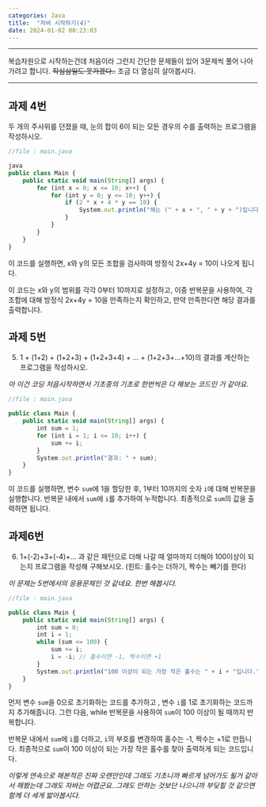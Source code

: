 ```yaml
---
categories: Java
title:  "자바 시작하기(4)"
date: 2024-01-02 00:23:03
---
```


***
복습차원으로 시작하는건데 처음이라 그런지 간단한 문제들이 있어 3문제씩 풀어 나아가려고 합니다. ~~작심삼일도 못가겠다..~~ 조금 더 열심히 살아봅시다.
***
 

## 과제 4번

두 개의 주사위를 던졌을 때, 눈의 합이 6이 되는 모든 경우의 수를 출력하는 프로그램을 작성하시오.

```js
//file : main.java

java
public class Main {
    public static void main(String[] args) {
        for (int x = 0; x <= 10; x++) {
            for (int y = 0; y <= 10; y++) {
                if (2 * x + 4 * y == 10) {
                    System.out.println("해는 (" + x + ", " + y + ")입니다.");
                }
            }
        }
    }
}
```
이 코드를 실행하면, x와 y의 모든 조합을 검사하여 방정식 2x+4y = 10이 나오게 됩니다.

이 코드는 x와 y의 범위를 각각 0부터 10까지로 설정하고, 이중 반복문을 사용하여, 각 조합에 대해 방정식 2x+4y = 10을 만족하는지 확인하고, 만약 만족한다면 해당 결과를 출력합니다.

## 과제 5번
5. 1 + (1+2) + (1+2+3) + (1+2+3+4) + … + (1+2+3+…+10)의 결과를 계산하는 프로그램을 작성하시오.

*아 이건 코딩 처음시작하면서 기초중의 기초로 한번씩은 다 해보는 코드인 거 같아요.*

```js
//file : main.java

public class Main {
    public static void main(String[] args) {
        int sum = 1;
        for (int i = 1; i <= 10; i++) {
            sum += i;
        }
        System.out.println("결과: " + sum);
    }
}
```
이 코드를 실행하면, 변수 `sum`에 1을 할당한 후, 1부터 10까지의 숫자 `i`에 대해 반복문을 실행합니다. 반복문 내에서 `sum`에 `i`를 추가하여 누적합니다. 최종적으로 `sum`의 값을 출력하면 됩니다.

## 과제6번
6. 1+(-2)+3+(-4)+... 과 같은 패턴으로 더해 나갈 때 얼마까지 더해야 100이상이 되는지 프로그램을 작성해 구해보시오. (힌트: 홀수는 더하기, 짝수는 빼기를 한다)

*이 문제는 5번에서의 응용문제인 것 같네요. 한번 해봅시다.*
```js
//file : main.java

public class Main {
    public static void main(String[] args) {
        int sum = 0;
        int i = 1;
        while (sum <= 100) {
            sum += i;
            i = -i; // 홀수이면 -1, 짝수이면 +1
        }
        System.out.println("100 이상이 되는 가장 작은 홀수는 " + i + "입니다.");
    }
}
```
먼저 변수 `sum`을 0으로 초기화하는 코드를 추가하고 , 변수 `i`를 1로 초기화하는 코드까지 추가해줍니다. 그런 다음, while 반복문을 사용하여 `sum`이 100 이상이 될 때까지 반복합니다.

 반복문 내에서 `sum`에 `i`를 더하고, `i`의 부호를 변경하여 홀수는 -1, 짝수는 +1로 만듭니다. 최종적으로 `sum`이 100 이상이 되는 가장 작은 홀수를 찾아 출력하게 되는 코드입니다.

 *이렇게 연속으로 해본적은 진짜 오랜만인데 그래도 기초니까 빠르게 넘어가도 될거 같아서 해봤는데 그래도 자바는 어렵군요..그래도 안하는 것보단 나으니까 부딪힐 것 같으면 함께 더 세게 밟아봅시다.*
